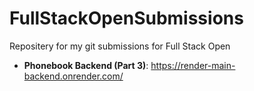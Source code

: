 # FullStackOpenSubmissions
Repositery for my git submissions for Full Stack Open

- **Phonebook Backend (Part 3)**: https://render-main-backend.onrender.com/
